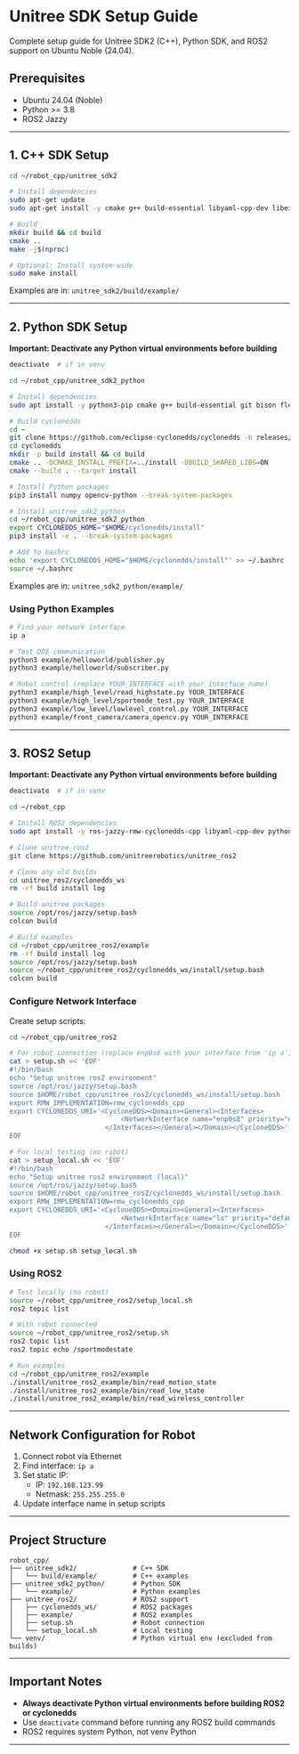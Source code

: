 # Unitree SDK Setup Guide

Complete setup guide for Unitree SDK2 (C++), Python SDK, and ROS2 support on Ubuntu Noble (24.04).

## Prerequisites
- Ubuntu 24.04 (Noble)
- Python >= 3.8
- ROS2 Jazzy

---

## 1. C++ SDK Setup

```bash
cd ~/robot_cpp/unitree_sdk2

# Install dependencies
sudo apt-get update
sudo apt-get install -y cmake g++ build-essential libyaml-cpp-dev libeigen3-dev libboost-all-dev libspdlog-dev libfmt-dev

# Build
mkdir build && cd build
cmake ..
make -j$(nproc)

# Optional: Install system-wide
sudo make install
```

Examples are in: `unitree_sdk2/build/example/`

---

## 2. Python SDK Setup

**Important: Deactivate any Python virtual environments before building**

```bash
deactivate  # if in venv

cd ~/robot_cpp/unitree_sdk2_python

# Install dependencies
sudo apt install -y python3-pip cmake g++ build-essential git bison flex

# Build cyclonedds
cd ~
git clone https://github.com/eclipse-cyclonedds/cyclonedds -b releases/0.10.x
cd cyclonedds
mkdir -p build install && cd build
cmake .. -DCMAKE_INSTALL_PREFIX=../install -DBUILD_SHARED_LIBS=ON
cmake --build . --target install

# Install Python packages
pip3 install numpy opencv-python --break-system-packages

# Install unitree_sdk2_python
cd ~/robot_cpp/unitree_sdk2_python
export CYCLONEDDS_HOME="$HOME/cyclonedds/install"
pip3 install -e . --break-system-packages

# Add to bashrc
echo 'export CYCLONEDDS_HOME="$HOME/cyclonedds/install"' >> ~/.bashrc
source ~/.bashrc
```

Examples are in: `unitree_sdk2_python/example/`

### Using Python Examples

```bash
# Find your network interface
ip a

# Test DDS communication
python3 example/helloworld/publisher.py
python3 example/helloworld/subscriber.py

# Robot control (replace YOUR_INTERFACE with your interface name)
python3 example/high_level/read_highstate.py YOUR_INTERFACE
python3 example/high_level/sportmode_test.py YOUR_INTERFACE
python3 example/low_level/lowlevel_control.py YOUR_INTERFACE
python3 example/front_camera/camera_opencv.py YOUR_INTERFACE
```

---

## 3. ROS2 Setup

**Important: Deactivate any Python virtual environments before building**

```bash
deactivate  # if in venv

cd ~/robot_cpp

# Install ROS2 dependencies
sudo apt install -y ros-jazzy-rmw-cyclonedds-cpp libyaml-cpp-dev python3-empy

# Clone unitree_ros2
git clone https://github.com/unitreerobotics/unitree_ros2

# Clean any old builds
cd unitree_ros2/cyclonedds_ws
rm -rf build install log

# Build unitree packages
source /opt/ros/jazzy/setup.bash
colcon build

# Build examples
cd ~/robot_cpp/unitree_ros2/example
rm -rf build install log
source /opt/ros/jazzy/setup.bash
source ~/robot_cpp/unitree_ros2/cyclonedds_ws/install/setup.bash
colcon build
```

### Configure Network Interface

Create setup scripts:

```bash
cd ~/robot_cpp/unitree_ros2

# For robot connection (replace enp0s8 with your interface from 'ip a')
cat > setup.sh << 'EOF'
#!/bin/bash
echo "Setup unitree ros2 environment"
source /opt/ros/jazzy/setup.bash
source $HOME/robot_cpp/unitree_ros2/cyclonedds_ws/install/setup.bash
export RMW_IMPLEMENTATION=rmw_cyclonedds_cpp
export CYCLONEDDS_URI='<CycloneDDS><Domain><General><Interfaces>
                            <NetworkInterface name="enp0s8" priority="default" multicast="default" />
                        </Interfaces></General></Domain></CycloneDDS>'
EOF

# For local testing (no robot)
cat > setup_local.sh << 'EOF'
#!/bin/bash
echo "Setup unitree ros2 environment (local)"
source /opt/ros/jazzy/setup.bash
source $HOME/robot_cpp/unitree_ros2/cyclonedds_ws/install/setup.bash
export RMW_IMPLEMENTATION=rmw_cyclonedds_cpp
export CYCLONEDDS_URI='<CycloneDDS><Domain><General><Interfaces>
                            <NetworkInterface name="lo" priority="default" multicast="default" />
                        </Interfaces></General></Domain></CycloneDDS>'
EOF

chmod +x setup.sh setup_local.sh
```

### Using ROS2

```bash
# Test locally (no robot)
source ~/robot_cpp/unitree_ros2/setup_local.sh
ros2 topic list

# With robot connected
source ~/robot_cpp/unitree_ros2/setup.sh
ros2 topic list
ros2 topic echo /sportmodestate

# Run examples
cd ~/robot_cpp/unitree_ros2/example
./install/unitree_ros2_example/bin/read_motion_state
./install/unitree_ros2_example/bin/read_low_state
./install/unitree_ros2_example/bin/read_wireless_controller
```

---

## Network Configuration for Robot

1. Connect robot via Ethernet
2. Find interface: `ip a`
3. Set static IP:
   - IP: `192.168.123.99`
   - Netmask: `255.255.255.0`
4. Update interface name in setup scripts

---

## Project Structure

```
robot_cpp/
├── unitree_sdk2/              # C++ SDK
│   └── build/example/         # C++ examples
├── unitree_sdk2_python/       # Python SDK
│   └── example/               # Python examples
├── unitree_ros2/              # ROS2 support
│   ├── cyclonedds_ws/         # ROS2 packages
│   ├── example/               # ROS2 examples
│   ├── setup.sh               # Robot connection
│   └── setup_local.sh         # Local testing
└── venv/                      # Python virtual env (excluded from builds)
```

---

## Important Notes

- **Always deactivate Python virtual environments before building ROS2 or cyclonedds**
- Use `deactivate` command before running any ROS2 build commands
- ROS2 requires system Python, not venv Python

---